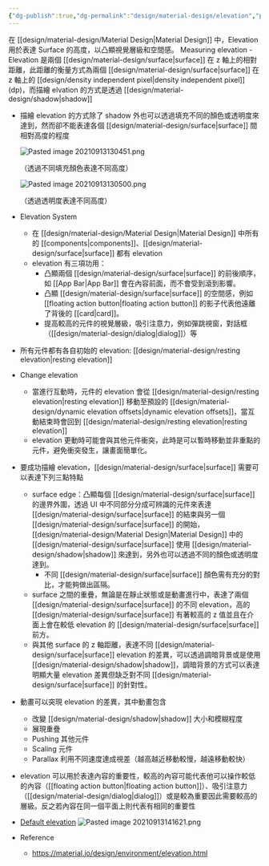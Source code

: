 ```yaml
---
{"dg-publish":true,"dg-permalink":"design/material-design/elevation","permalink":"/design/material-design/elevation/","title":"elevation"}
---
```


在 [[design/material-design/Material Design\|Material Design]] 中，Elevation 用於表達 Surface 的高度，以凸顯視覺層級和空間感。
Measuring elevation
	-  Elevation 是兩個 [[design/material-design/surface\|surface]] 在 z 軸上的相對距離，此距離的衡量方式為兩個 [[design/material-design/surface\|surface]] 在 z 軸上的 [[design/density independent pixel\|density independent pixel]] (dp)，而描繪 elvation 的方式是透過 [[design/material-design/shadow\|shadow]]
- 描繪 elevation 的方式除了 shadow 外也可以透過填充不同的顏色或透明度來達到，然而卻不能表達各個 [[design/material-design/surface\|surface]] 間相對高度的程度

	![Pasted image 20210913130451.png](https://i.imgur.com/ft3vM82.png)
	
	（透過不同填充顏色表達不同高度）
	
	![Pasted image 20210913130500.png](https://i.imgur.com/QqCxMwE.png)
	
	（透過透明度表達不同高度）

- Elevation System
	- 在 [[design/material-design/Material Design\|Material Design]] 中所有的 [[components\|components]]、[[design/material-design/surface\|surface]] 都有 elevation
	- elevation 有三項功用：
		- 凸顯兩個 [[design/material-design/surface\|surface]] 的前後順序，如 [[App Bar\|App Bar]] 會在內容前面，而不會受到滾到影響。
		- 凸顯 [[design/material-design/surface\|surface]] 的空間感，例如 [[floating action button\|floating action button]] 的影子代表他遠離了背後的 [[card\|card]]。
		- 提高較高的元件的視覺層級，吸引注意力，例如彈跳視窗，對話框（[[design/material-design/dialog\|dialog]]）等
- 所有元件都有各自初始的 elevation: [[design/material-design/resting elevation\|resting elevation]]
- Change elevation
	- 當進行互動時，元件的 elevation 會從 [[design/material-design/resting elevation\|resting elevation]] 移動至預設的 [[design/material-design/dynamic elevation offsets\|dynamic elevation offsets]]，當互動結束時會回到 [[design/material-design/resting elevation\|resting elevation]]
	- elevation 更動時可能會與其他元件衝突，此時是可以暫時移動並非重點的元件，避免衝突發生，讓畫面簡單化。
- 要成功描繪 elevation，[[design/material-design/surface\|surface]] 需要可以表達下列三點特點
	- surface edge：凸顯每個 [[design/material-design/surface\|surface]] 的邊界外圍，透過 UI 中不同部分分成可辨識的元件來表達 [[design/material-design/surface\|surface]] 的結束與另一個 [[design/material-design/surface\|surface]] 的開始，[[design/material-design/Material Design\|Material Design]] 中的 [[design/material-design/surface\|surface]] 使用 [[design/material-design/shadow\|shadow]] 來達到，另外也可以透過不同的顏色或透明度達到。
		- 不同 [[design/material-design/surface\|surface]] 顏色需有充分的對比，才能夠做出區隔。
	- surface 之間的重疊，無論是在靜止狀態或是動畫進行中，表達了兩個 [[design/material-design/surface\|surface]] 的不同 elevation，高的 [[design/material-design/surface\|surface]] 有著較高的 z 值並且在介面上會在較低 elevation 的 [[design/material-design/surface\|surface]] 前方。
	- 與其他 surface 的 z 軸距離，表達不同 [[design/material-design/surface\|surface]] elevation 的差異，可以透過調暗背景或是使用 [[design/material-design/shadow\|shadow]]，調暗背景的方式可以表達明顯大量 elevation 差異但缺乏對不同 [[design/material-design/surface\|surface]] 的針對性。
- 動畫可以突現 elevation 的差異，其中動畫包含
	- 改變 [[design/material-design/shadow\|shadow]] 大小和模糊程度
	- 展現重疊
	- Pushing 其他元件
	- Scaling 元件
	- Parallax 利用不同速度達成視差（越高越近移動較慢，越遠移動較快）
- elevation 可以用於表達內容的重要性，較高的內容可能代表他可以操作較低的內容（[[floating action button\|floating action button]]）、吸引注意力（[[design/material-design/dialog\|dialog]]）或是較為重要因此需要較高的層級。反之若內容在同一個平面上則代表有相同的重要性
- [Default elevation](https://material.io/design/environment/elevation.html#default-elevations)
![Pasted image 20210913141621.png](https://i.imgur.com/K63R96H.png)


- Reference
	- https://material.io/design/environment/elevation.html